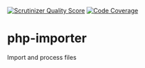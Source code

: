 [![Scrutinizer Quality Score](https://scrutinizer-ci.com/g/christophehurpeau/php-importer/badges/quality-score.png?s=a32909ae9b0b21dcb8ac8c65c2ea4c5d7e85e520)](https://scrutinizer-ci.com/g/christophehurpeau/php-importer/)
[![Code Coverage](https://scrutinizer-ci.com/g/christophehurpeau/php-importer/badges/coverage.png?s=e5724bb4ef2bcfd4570b9f4b4f3b42cc55f803de)](https://scrutinizer-ci.com/g/christophehurpeau/php-importer/)

php-importer
============

Import and process files


